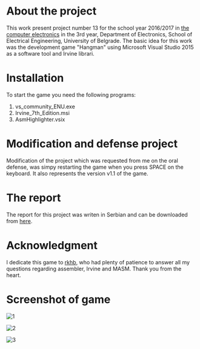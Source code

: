 # About the project
This work present project number 13 for the school year 2016/2017 in [the computer electronics](http://tnt.etf.rs/~oe3re/) in the 3rd year, Department of Electronics, School of Electrical Engineering, University of Belgrade. The basic idea for this work was the development game "Hangman" using Microsoft Visual Studio 2015 as a software tool and Irvine librari.

# Installation
To start the game you need the following programs:
1. vs_community_ENU.exe
2. Irvine_7th_Edition.msi
3. AsmHighlighter.vsix

# Modification and defense project
Modification of the project which was requested from me on the oral defense, was simpy restarting the game when you press 
SPACE on the keyboard. It also represents the version v1.1 of the game.

# The report
The report for this project was writen in Serbian and can be downloaded from [here](https://goo.gl/Z1CrPI).

# Acknowledgment
I dedicate this game to [rkhb](https://stackoverflow.com/users/3512216/rkhb), who had plenty of patience to answer all my questions regarding assembler, Irvine and MASM. Thank you from the heart.

# Screenshot of game

![1](https://user-images.githubusercontent.com/16638876/26972268-5643281a-4d11-11e7-851e-1fd6253bbb9e.png)

![2](https://user-images.githubusercontent.com/16638876/26972276-5c4341dc-4d11-11e7-868b-4529c6f319fd.png)

![3](https://user-images.githubusercontent.com/16638876/26972284-61cfe3c6-4d11-11e7-8828-bd991efeb40c.png)
